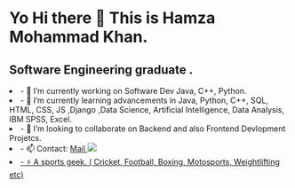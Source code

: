 <h1>
Yo Hi there 👋 This is Hamza Mohammad Khan.
</h1>

<h2> Software Engineering graduate . </h2>

<li> - 🔭 I’m currently working on Software Dev Java, C++, Python. </li>
<li> - 🌱 I’m currently learning advancements in Java, Python, C++, SQL, HTML, CSS, JS ,Django ,Data Science, Artificial Intelligence, Data Analysis, IBM SPSS, Excel.</li>
<li> - 👯 I’m looking to collaborate on Backend and also Frontend Devlopment Projetcs.</li>
<li> - 📫 Contact: <a href="hamzamohammadkhan@gmail.com" target="_blank">Mail
   <img src="file:///C:/Users/hamza/Creative%20Cloud%20Files/logo.svg"</a></li>
<li> - ⚡ A sports geek. ( Cricket, Football, Boxing, Motosports, Weightlifting etc) </li>
